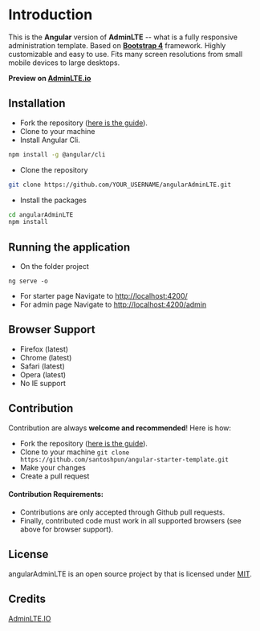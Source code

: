 Introduction
============

This is the **Angular** version of **AdminLTE** -- what is a fully responsive administration template. Based on **[Bootstrap 4](https://getbootstrap.com)** framework.
Highly customizable and easy to use. Fits many screen resolutions from small mobile devices to large desktops.

**Preview on [AdminLTE.io](https://adminlte.io/themes/v3)**

Installation
------------

- Fork the repository ([here is the guide](https://help.github.com/articles/fork-a-repo/)).
- Clone to your machine
- Install Angular Cli.
```bash
npm install -g @angular/cli
```
- Clone the repository
```bash
git clone https://github.com/YOUR_USERNAME/angularAdminLTE.git
```

- Install the packages
```bash
cd angularAdminLTE
npm install
```

Running the application
------------
- On the folder project
```
ng serve -o
```
- For starter page Navigate to [http://localhost:4200/](http://localhost:4200/)
- For admin page Navigate to [http://localhost:4200/admin](http://localhost:4200/admin)

Browser Support
---------------
- Firefox (latest)
- Chrome (latest)
- Safari (latest)
- Opera (latest)
- No IE support

Contribution
------------
Contribution are always **welcome and recommended**! Here is how:

- Fork the repository ([here is the guide](https://help.github.com/articles/fork-a-repo/)).
- Clone to your machine ```git clone https://github.com/santoshpun/angular-starter-template.git```
- Make your changes
- Create a pull request

#### Contribution Requirements:
- Contributions are only accepted through Github pull requests.
- Finally, contributed code must work in all supported browsers (see above for browser support).

License
-------
angularAdminLTE is an open source project by that is licensed under [MIT](http://opensource.org/licenses/MIT).

 Credits
-------------
[AdminLTE.IO](https://adminlte.io/)
